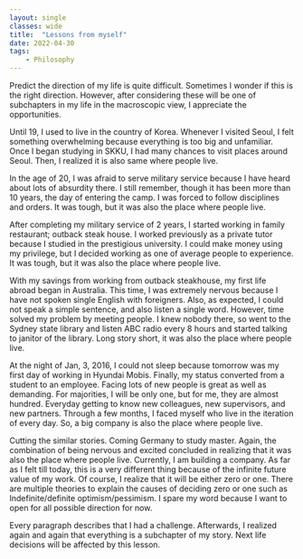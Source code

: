 ```yaml
---
layout: single
classes: wide
title:  "Lessons from myself"
date: 2022-04-30
tags:
    - Philosophy
---
```





Predict the direction of my life is quite difficult. Sometimes I wonder if this is the right direction. However, after considering these will be one of subchapters in my life in the macroscopic view, I appreciate the opportunities. <br />

Until 19, I used to live in the country of Korea. Whenever I visited Seoul, I felt something overwhelming because everything is too big and unfamiliar. Once I began studying in SKKU, I had many chances to visit places around Seoul. Then, I realized it is also same where people live. <br />

In the age of 20, I was afraid to serve military service because I have heard about lots of absurdity there. I still remember, though it has been more than 10 years, the day of entering the camp. I was forced to follow disciplines and orders. It was tough, but it was also the place where people live. <br />

After completing my military service of 2 years, I started working in family restaurant; outback steak house. I worked previously as a private tutor because I studied in the prestigious university. I could make money using my privilege, but I decided working as one of average people to experience. It was tough, but it was also the place where people live.  <br />

With my savings from working from outback steakhouse, my first life abroad began in Australia. This time, I was extremely nervous because I have not spoken single English with foreigners. Also, as expected, I could not speak a simple sentence, and also listen a single word. However, time solved my problem by meeting people. I knew nobody there, so went to the Sydney state library and listen ABC radio every 8 hours and started talking to janitor of the library. Long story short, it was also the place where people live. <br />

At the night of Jan, 3, 2016, I could not sleep because tomorrow was my first day of working in Hyundai Mobis. Finally, my status converted from a student to an employee. Facing lots of new people is great as well as demanding. For majorities, I will be only one, but for me, they are almost hundred. Everyday getting to know new colleagues, new supervisors, and new partners. Through a few months, I faced myself who live in the iteration of every day. So, a big company is also the place where people live. <br />

Cutting the similar stories. Coming Germany to study master. Again, the combination of being nervous and excited concluded in realizing that it was also the place where people live. Currently, I am building a company. As far as I felt till today, this is a very different thing because of the infinite future value of my work. Of course, I realize that it will be either zero or one. There are multiple theories to explain the causes of deciding zero or one such as Indefinite/definite optimism/pessimism. I spare my word because I want to open for all possible direction for now. <br />

Every paragraph describes that I had a challenge. Afterwards, I realized again and again that everything is a subchapter of my story. Next life decisions will be affected by this lesson.
